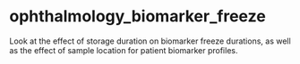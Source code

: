 # ophthalmology_biomarker_freeze
Look at the effect of storage duration on biomarker freeze durations, as well as the effect of sample location for patient biomarker profiles.
